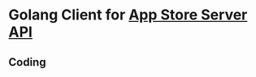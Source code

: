 # Golang Client for [App Store Server API](https://developer.apple.com/documentation/appstoreserverapi)

## Coding
